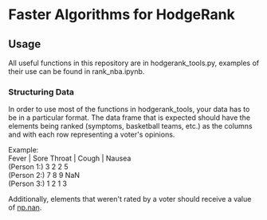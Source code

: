 # Faster Algorithms for HodgeRank

## Usage
All useful functions in this repository are in hodgerank_tools.py, examples of their use can be found in rank_nba.ipynb.
### Structuring Data
In order to use most of the functions in hodgerank_tools, your data has to be in a particular format. The data frame that is expected
should have the elements being ranked (symptoms, basketball teams, etc.) as the columns and with each row representing a voter's opinions.

Example:  
         Fever | Sore Throat | Cough | Nausea  
(Person 1:)  3       2            2        5  
(Person 2:)  7       8            9       NaN  
(Person 3:)  1       2            1        3

Additionally, elements that weren't rated by a voter should receive a value of [np.nan](https://numpy.org/doc/stable/user/misc.html).
